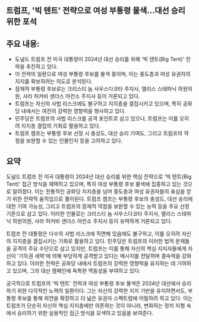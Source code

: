 ## 트럼프, '빅 텐트' 전략으로 여성 부통령 물색…대선 승리 위한 포석

## 주요 내용:
*   도널드 트럼프 전 미국 대통령이 2024년 대선 승리를 위해 '빅 텐트(Big Tent)' 전략을 추진하고 있다.
*   이 전략의 일환으로 여성 부통령 후보를 물색 중이며, 이는 중도층과 여성 유권자의 지지를 확보하려는 의도로 분석된다.
*   잠재적 부통령 후보로는 크리스티 놈 사우스다코타 주지사, 엘리스 스테파닉 하원의원, 사라 허커비 샌더스 아칸소 주지사 등이 거론되고 있다.
*   트럼프는 자신의 사법 리스크에도 불구하고 지지층을 결집시키고 있으며, 특히 공화당 내에서는 여전히 강력한 영향력을 행사하고 있다.
*   민주당은 트럼프의 사법 리스크를 공격 포인트로 삼고 있으나, 트럼프는 이를 오히려 지지층 결집의 기회로 활용하고 있다.
*   트럼프 캠프는 부통령 후보 선정 시 충성도, 대선 승리 기여도, 그리고 트럼프의 약점을 보완할 수 있는 인물인지 등을 고려하고 있다.

## 요약

도널드 트럼프 전 미국 대통령이 2024년 대선 승리를 위한 핵심 전략으로 '빅 텐트(Big Tent)' 접근 방식을 채택하고 있으며, 특히 여성 부통령 후보 물색에 집중하고 있는 것으로 알려졌다. 이는 전통적인 공화당 지지층을 넘어 중도층과 여성 유권자들의 표심을 얻기 위한 전략적 움직임으로 풀이된다. 트럼프 캠프는 부통령 후보의 충성도, 대선 승리에 대한 기여 가능성, 그리고 트럼프의 잠재적 약점을 보완할 수 있는 능력 등을 주요 선정 기준으로 삼고 있다. 이러한 인물로는 크리스티 놈 사우스다코타 주지사, 엘리스 스테파닉 하원의원, 사라 허커비 샌더스 아칸소 주지사 등이 유력하게 거론되고 있다.

트럼프 전 대통령은 다수의 사법 리스크에 직면해 있음에도 불구하고, 이를 오히려 자신의 지지층을 결집시키는 기회로 활용하고 있다. 민주당은 트럼프의 이러한 법적 문제들을 공격의 주요 수단으로 삼고 있지만, 트럼프는 이를 통해 자신의 핵심 지지자들에게 자신이 '기득권 세력'에 의해 부당하게 공격받고 있다는 메시지를 전달하며 결속력을 강화하고 있다. 이러한 전략은 공화당 내에서 트럼프의 강력한 영향력을 유지하는 데 기여하고 있으며, 그의 대선 캠페인에 독특한 역동성을 부여하고 있다.

궁극적으로 트럼프의 '빅 텐트' 전략과 여성 부통령 후보 물색은 2024년 대선에서 승리하기 위한 다각적인 노력의 일환이다. 그는 자신의 강력한 지지 기반을 유지하면서도, 부통령 후보를 통해 외연을 확장하고 더 넓은 유권자 스펙트럼에 어필하려 하고 있다. 이는 트럼프가 단순히 자신의 핵심 지지층에만 의존하는 것이 아니라, 변화하는 정치 지형 속에서 승리하기 위한 실용적인 접근 방식을 모색하고 있음을 보여준다.